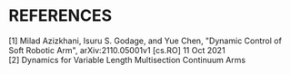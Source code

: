 
# REFERENCES
[1] Milad Azizkhani, Isuru S. Godage, and Yue Chen, "Dynamic Control of Soft Robotic Arm", arXiv:2110.05001v1 [cs.RO] 11 Oct 2021  
[2] Dynamics for Variable Length Multisection Continuum Arms  